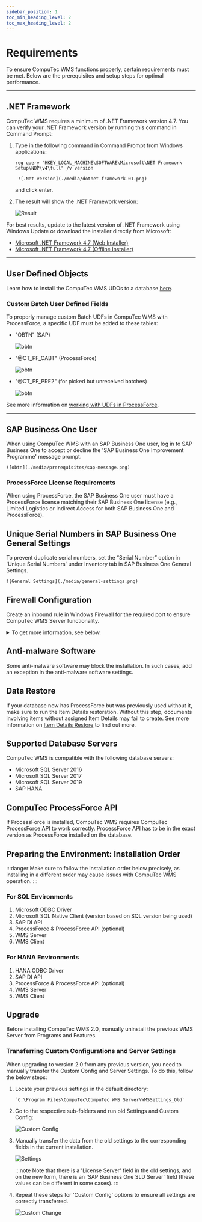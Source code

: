 ```yaml
---
sidebar_position: 1
toc_min_heading_level: 2
toc_max_heading_level: 2
---
```


# Requirements

To ensure CompuTec WMS functions properly, certain requirements must be met. Below are the prerequisites and setup steps for optimal performance.

---

## .NET Framework

CompuTec WMS requires a minimum of .NET Framework version 4.7. You can verify your .NET Framework version by running this command in Command Prompt:

1. Type in the following command in Command Prompt from Windows applications:

    ```text
    reg query "HKEY_LOCAL_MACHINE\SOFTWARE\Microsoft\NET Framework Setup\NDP\v4\full" /v version
    ```

        ![.Net version](./media/dotnet-framework-01.png)

    and click enter.

2. The result will show the .NET Framework version:

    ![Result](./media/dotnet-framework.png)

For best results, update to the latest version of .NET Framework using Windows Update or download the installer directly from Microsoft:

- [Microsoft .NET Framework 4.7 (Web Installer)](https://www.microsoft.com/en-us/download/details.aspx?id=55170)
- [Microsoft .NET Framework 4.7 (Offline Installer)](https://www.microsoft.com/en-us/download/details.aspx?id=55167)

---

## User Defined Objects

Learn how to install the CompuTec WMS UDOs to a database [here](./wms-server/overview.md).

### Custom Batch User Defined Fields

To properly manage custom Batch UDFs in CompuTec WMS with ProcessForce, a specific UDF must be added to these tables:

- "OBTN" (SAP)

    ![obtn](./media/prerequisites/obtn.png)

- "@CT_PF_OABT" (ProcessForce)

    ![obtn](./media/prerequisites/ct-pf-oabtct.png)

- "@CT_PF_PRE2" (for picked but unreceived batches)

    ![obtn](./media/prerequisites/ct-pf-pre2.png)

See more information on [working with UDFs in ProcessForce](/docs/processforce/administrator-guide/udfs).

---

## SAP Business One User

When using CompuTec WMS with an SAP Business One user, log in to SAP Business One to accept or decline the 'SAP Business One Improvement Programme' message prompt.

    ![obtn](./media/prerequisites/sap-message.png)

### ProcessForce License Requirements

When using ProcessForce, the SAP Business One user must have a ProcessForce license matching their SAP Business One license (e.g., Limited Logistics or Indirect Access for both SAP Business One and ProcessForce).

## Unique Serial Numbers in SAP Business One General Settings

To prevent duplicate serial numbers, set the “Serial Number” option in 'Unique Serial Numbers' under Inventory tab in SAP Business One General Settings.

    ![General Settings](./media/general-settings.png)

## Firewall Configuration

Create an inbound rule in Windows Firewall for the required port to ensure CompuTec WMS Server functionality.

<details>
<summary>To get more information, see below.</summary>
<div>
    1. Open: Control Panel > Windows Defender Firewall:

        ![Firewall](./media/control-panel.png)

    2. Click Advanced settings:

        ![Firewall - settings](./media/advanced-settings.png)
    3. Select Inbound Rules and choose New Rule... in the 'Actions' window - this runs New Inbound Rule Wizard:

        ![Inbound rule](./media/inbound-rule.png)
    4. Choose 'Port' as the rule type:

        ![Port](./media/port.png)
    5. Choose 'TCP' protocol and specify '31002' as the local port:

        ![TCP](./media/protocol-port.png)
    6. Choose the 'Allow the connection' action:

        ![Allow the connection](./media/action-allow-connection.png)
    7. Choose all profiles:

        ![All Profiles](./media/profiles.png)
    8. Specify the rule name and click "Finish":

        ![CompuTec License Server](./media/computec-wms.png)
</div>
</details>

## Anti-malware Software

Some anti-malware software may block the installation. In such cases, add an exception in the anti-malware software settings.

## Data Restore

If your database now has ProcessForce but was previously used without it, make sure to run the Item Details restoration. Without this step, documents involving items without assigned Item Details may fail to create. See more information on [Item Details Restore](./sap-business-one-settings/item-details-restore.md) to find out more.

## Supported Database Servers

CompuTec WMS is compatible with the following database servers:

- Microsoft SQL Server 2016
- Microsoft SQL Server 2017
- Microsoft SQL Server 2019
- SAP HANA

## CompuTec ProcessForce API

If ProcessForce is installed, CompuTec WMS requires CompuTec ProcessForce API to work correctly. ProcessForce API has to be in the exact version as ProcessForce installed on the database.

## Preparing the Environment: Installation Order

:::danger
    Make sure to follow the installation order below precisely, as installing in a different order may cause issues with CompuTec WMS operation.
:::

### For SQL Environments

1. Microsoft ODBC Driver
2. Microsoft SQL Native Client (version based on SQL version being used)
3. SAP DI API
4. ProcessForce & ProcessForce API (optional)
5. WMS Server
6. WMS Client

### For HANA Environments

1. HANA ODBC Driver
2. SAP DI API
3. ProcessForce & ProcessForce API (optional)
4. WMS Server
5. WMS Client

## Upgrade

Before installing CompuTec WMS 2.0, manually uninstall the previous WMS Server from Programs and Features.

### Transferring Custom Configurations and Server Settings

When upgrading to version 2.0 from any previous version, you need to manually transfer the Custom Config and Server Settings. To do this, follow the below steps:

1. Locate your previous settings in the default directory:

    ```text
    `C:\Program Files\CompuTec\CompuTec WMS Server\WMSSettings_Old`
    ```

2. Go to the respective sub-folders and run old Settings and Custom Config:

    ![Custom Config](./media/cc-run.webp)

3. Manually transfer the data from the old settings to the corresponding fields in the current installation.

    ![Settings](./media/wms-settings.webp)

    :::note
    Note that there is a 'License Server' field in the old settings, and on the new form, there is an 'SAP Business One SLD Server' field (these values can be different in some cases).
    :::

4. Repeat these steps for 'Custom Config' options to ensure all settings are correctly transferred.

    ![Custom Change](./media/custom-change.webp)
